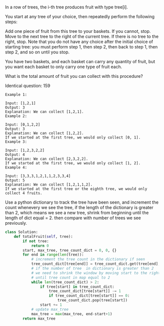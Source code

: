 In a row of trees, the i-th tree produces fruit with type tree[i].

You start at any tree of your choice, then repeatedly perform the following steps:

Add one piece of fruit from this tree to your baskets.  If you cannot, stop.
Move to the next tree to the right of the current tree.  If there is no tree to the right, stop.
Note that you do not have any choice after the initial choice of starting tree: you must perform step 1, then step 2, then back to step 1, then step 2, and so on until you stop.

You have two baskets, and each basket can carry any quantity of fruit, but you want each basket to only carry one type of fruit each.

What is the total amount of fruit you can collect with this procedure?

Identical question: 159

```
Example 1:

Input: [1,2,1]
Output: 3
Explanation: We can collect [1,2,1].
Example 2:

Input: [0,1,2,2]
Output: 3
Explanation: We can collect [1,2,2].
If we started at the first tree, we would only collect [0, 1].
Example 3:

Input: [1,2,3,2,2]
Output: 4
Explanation: We can collect [2,3,2,2].
If we started at the first tree, we would only collect [1, 2].
Example 4:

Input: [3,3,3,1,2,1,1,2,3,3,4]
Output: 5
Explanation: We can collect [1,2,1,1,2].
If we started at the first tree or the eighth tree, we would only collect 4 fruits.

```

Use a python dictionary to track the tree have been seen, and increment the count whenevery 
we see the tree, if the length of the dictionary is greater than 2, which means we see a new 
tree, shrink from beginning until the length of dict equal = 2. then compare with number of 
trees we see previously.  

```python
class Solution:
    def totalFruit(self, tree):
        if not tree:
            return 0 
        start, max_tree, tree_count_dict = 0, 0, {}
        for end in range(len(tree)):
            # increment the tree count in the dictionary if seen
            tree_count_dict[tree[end]] = tree_count_dict.get(tree[end],0) + 1
            # if the number of tree  in dictionary is greater than 2
            # we need to shrink the window by moving start to the right
            # until tree count in map equal to 2
            while len(tree_count_dict) > 2:
                if tree[start] in tree_count_dict:
                    tree_count_dict[tree[start]] -= 1
                    if tree_count_dict[tree[start]] == 0:
                        tree_count_dict.pop(tree[start])  
                start += 1
            # update max_tree
            max_tree = max(max_tree, end-start+1)
        return max_tree
        






```